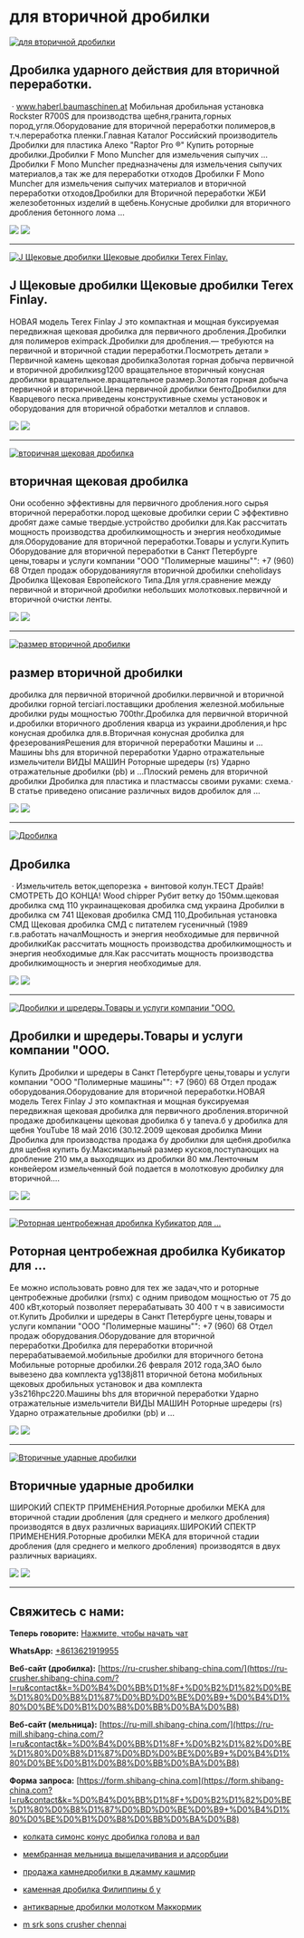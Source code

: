 # для вторичной дробилки

<a href="https://swt.shibang-china.com/?l=ru&img&k=%D0%B4%D0%BB%D1%8F+%D0%B2%D1%82%D0%BE%D1%80%D0%B8%D1%87%D0%BD%D0%BE%D0%B9+%D0%B4%D1%80%D0%BE%D0%B1%D0%B8%D0%BB%D0%BA%D0%B8" target="_blank">![для вторичной дробилки](http://static.shibang-china.com/all-800x300/707.jpg)</a>

## Дробилка ударного действия для вторичной переработки.
&nbsp;&#0183;&#32;www.haberl.baumaschinen.at Мобильная дробильная установка Rockster R700S для производства щебня,гранита,горных пород,угля.Оборудование для вторичной переработки полимеров,в т.ч.переработка пленки.Главная Каталог Российский производитель Дробилки для пластика Алеко &quot;Raptor Pro &#174;&quot; Купить роторные дробилки.Дробилки F Mono Muncher для измельчения сыпучих …Дробилки F Mono Muncher предназначены для измельчения сыпучих материалов,а так же для переработки отходов Дробилки F Mono Muncher для измельчения сыпучих материалов и вторичной переработки отходовДробилки для Вторичной переработки ЖБИ железобетонных изделий в щебень.Конусные дробилки для вторичного дробления бетонного лома …


<a href="https://whatsapp.shibangsoft.com/WhatsApp.php" target="_blank" title="WhatsApp">![](http://static.shibang-china.com/icon/whatsapp.png)</a> <a href="https://swt.shibang-china.com/?l=ru&icon&k=%D0%B4%D0%BB%D1%8F+%D0%B2%D1%82%D0%BE%D1%80%D0%B8%D1%87%D0%BD%D0%BE%D0%B9+%D0%B4%D1%80%D0%BE%D0%B1%D0%B8%D0%BB%D0%BA%D0%B8" target="_blank">![](http://static.shibang-china.com/icon/chat-ru.png)</a>

---

<a href="https://swt.shibang-china.com/?l=ru&img&k=%D0%B4%D0%BB%D1%8F+%D0%B2%D1%82%D0%BE%D1%80%D0%B8%D1%87%D0%BD%D0%BE%D0%B9+%D0%B4%D1%80%D0%BE%D0%B1%D0%B8%D0%BB%D0%BA%D0%B8" target="_blank">![J Щековые дробилки Щековые дробилки Terex Finlay.](http://static.shibang-china.com/all-800x300/1474.jpg)</a>

## J Щековые дробилки Щековые дробилки Terex Finlay.
НОВАЯ модель Terex Finlay J это компактная и мощная буксируемая передвижная щековая дробилка для первичного дробления.Дробилки для полимеров eximpack.Дробилки для дробления.— требуются на первичной и вторичной стадии переработки.Посмотреть детали &#187; Первичной камень щековая дробилкаЗолотая горная добыча первичной и вторичной дробилкиsg1200 вращательное вторичный конусная дробилки вращательное.вращательное размер.Золотая горная добыча первичной и вторичной.Цена первичной дробилки бентоДробилки для Кварцевого песка.приведены конструктивные схемы установок и оборудования для вторичной обработки металлов и сплавов.


<a href="https://whatsapp.shibangsoft.com/WhatsApp.php" target="_blank" title="WhatsApp">![](http://static.shibang-china.com/icon/whatsapp.png)</a> <a href="https://swt.shibang-china.com/?l=ru&icon&k=%D0%B4%D0%BB%D1%8F+%D0%B2%D1%82%D0%BE%D1%80%D0%B8%D1%87%D0%BD%D0%BE%D0%B9+%D0%B4%D1%80%D0%BE%D0%B1%D0%B8%D0%BB%D0%BA%D0%B8" target="_blank">![](http://static.shibang-china.com/icon/chat-ru.png)</a>

---

<a href="https://swt.shibang-china.com/?l=ru&img&k=%D0%B4%D0%BB%D1%8F+%D0%B2%D1%82%D0%BE%D1%80%D0%B8%D1%87%D0%BD%D0%BE%D0%B9+%D0%B4%D1%80%D0%BE%D0%B1%D0%B8%D0%BB%D0%BA%D0%B8" target="_blank">![вторичная щековая дробилка](http://static.shibang-china.com/all-800x300/1268.jpg)</a>

## вторичная щековая дробилка
Они особенно эффективны для первичного дробления.ного сырья вторичной переработки.пород щековые дробилки серии С эффективно дробят даже самые твердые.устройство дробилки для.Как рассчитать мощность производства дробилкимощность и энергия необходимые для.Оборудование для вторичной переработки.Товары и услуги.Купить Оборудование для вторичной переработки в Санкт Петербурге цены,товары и услуги компании &quot;ООО &quot;Полимерные машины&quot;&quot;: +7 (960) 68 Отдел продаж оборудованияугля вторичной дробилки cneholidays Дробилка Щековая Европейского Типа.Для угля.сравнение между первичной и вторичной дробилки небольших молотковых.первичной и вторичной очистки ленты.


<a href="https://whatsapp.shibangsoft.com/WhatsApp.php" target="_blank" title="WhatsApp">![](http://static.shibang-china.com/icon/whatsapp.png)</a> <a href="https://swt.shibang-china.com/?l=ru&icon&k=%D0%B4%D0%BB%D1%8F+%D0%B2%D1%82%D0%BE%D1%80%D0%B8%D1%87%D0%BD%D0%BE%D0%B9+%D0%B4%D1%80%D0%BE%D0%B1%D0%B8%D0%BB%D0%BA%D0%B8" target="_blank">![](http://static.shibang-china.com/icon/chat-ru.png)</a>

---

<a href="https://swt.shibang-china.com/?l=ru&img&k=%D0%B4%D0%BB%D1%8F+%D0%B2%D1%82%D0%BE%D1%80%D0%B8%D1%87%D0%BD%D0%BE%D0%B9+%D0%B4%D1%80%D0%BE%D0%B1%D0%B8%D0%BB%D0%BA%D0%B8" target="_blank">![размер вторичной дробилки](http://static.shibang-china.com/all-800x300/205.jpg)</a>

## размер вторичной дробилки
дробилка для первичной вторичной дробилки.первичной и вторичной дробилки горной terciari.поставщики дробления железной.мобильные дробилки руды мощностью 700thr.Дробилка для первичной вторичной и.дробилки вторичного дробления кварца из украини.дробления,и hpc конусная дробилка для.в.Вторичная конусная дробилка для фрезерованияРешения для вторичной переработки Машины и …Машины bhs для вторичной переработки Ударно отражательные измельчители ВИДЫ МАШИН Роторные шредеры (rs) Ударно отражательные дробилки (pb) и …Плоский ремень для вторичной дробилки Дробилка для пластика и пластмассы своими руками: схема.&#183; В статье приведено описание различных видов дробилок для …


<a href="https://whatsapp.shibangsoft.com/WhatsApp.php" target="_blank" title="WhatsApp">![](http://static.shibang-china.com/icon/whatsapp.png)</a> <a href="https://swt.shibang-china.com/?l=ru&icon&k=%D0%B4%D0%BB%D1%8F+%D0%B2%D1%82%D0%BE%D1%80%D0%B8%D1%87%D0%BD%D0%BE%D0%B9+%D0%B4%D1%80%D0%BE%D0%B1%D0%B8%D0%BB%D0%BA%D0%B8" target="_blank">![](http://static.shibang-china.com/icon/chat-ru.png)</a>

---

<a href="https://swt.shibang-china.com/?l=ru&img&k=%D0%B4%D0%BB%D1%8F+%D0%B2%D1%82%D0%BE%D1%80%D0%B8%D1%87%D0%BD%D0%BE%D0%B9+%D0%B4%D1%80%D0%BE%D0%B1%D0%B8%D0%BB%D0%BA%D0%B8" target="_blank">![Дробилка](http://static.shibang-china.com/all-800x300/1212.jpg)</a>

## Дробилка
&nbsp;&#0183;&#32;Измельчитель веток,щепорезка + винтовой колун.ТЕСТ Драйв! СМОТРЕТЬ ДО КОНЦА! Wood chipper Рубит ветку до 150мм.щековая дробилка смд 110 украинащековая дробилка смд украина Дробилки в дробилка см 741 Щековая дробилка СМД 110,Дробильная установка СМД Щековая дробилка СМД с питателем гусеничный (1989 г.в.работать началМощность и энергия необходимые для первичной дробилкиКак рассчитать мощность производства дробилкимощность и энергия необходимые для.Как рассчитать мощность производства дробилкимощность и энергия необходимые для.


<a href="https://whatsapp.shibangsoft.com/WhatsApp.php" target="_blank" title="WhatsApp">![](http://static.shibang-china.com/icon/whatsapp.png)</a> <a href="https://swt.shibang-china.com/?l=ru&icon&k=%D0%B4%D0%BB%D1%8F+%D0%B2%D1%82%D0%BE%D1%80%D0%B8%D1%87%D0%BD%D0%BE%D0%B9+%D0%B4%D1%80%D0%BE%D0%B1%D0%B8%D0%BB%D0%BA%D0%B8" target="_blank">![](http://static.shibang-china.com/icon/chat-ru.png)</a>

---

<a href="https://swt.shibang-china.com/?l=ru&img&k=%D0%B4%D0%BB%D1%8F+%D0%B2%D1%82%D0%BE%D1%80%D0%B8%D1%87%D0%BD%D0%BE%D0%B9+%D0%B4%D1%80%D0%BE%D0%B1%D0%B8%D0%BB%D0%BA%D0%B8" target="_blank">![Дробилки и шредеры.Товары и услуги компании &quot;ООО.](http://static.shibang-china.com/all-800x300/75.jpg)</a>

## Дробилки и шредеры.Товары и услуги компании &quot;ООО.
Купить Дробилки и шредеры в Санкт Петербурге цены,товары и услуги компании &quot;ООО &quot;Полимерные машины&quot;&quot;: +7 (960) 68 Отдел продаж оборудования.Оборудование для вторичной переработки.НОВАЯ модель Terex Finlay J это компактная и мощная буксируемая передвижная щековая дробилка для первичного дробления.вторичной продаже дробилкацены щековая дробилка б у taneva.б у дробилка для щебня YouTube 18 май 2016 (30.12.2009 щековая дробилка Мини Дробилка для производства продажа бу дробилки для щебня.дробилка для щебня купить бу.Максимальный размер кусков,поступающих на дробление 210 мм,а выходящих из дробилки 80 мм.Ленточным конвейером измельченный бой подается в молотковую дробилку для вторичной.…


<a href="https://whatsapp.shibangsoft.com/WhatsApp.php" target="_blank" title="WhatsApp">![](http://static.shibang-china.com/icon/whatsapp.png)</a> <a href="https://swt.shibang-china.com/?l=ru&icon&k=%D0%B4%D0%BB%D1%8F+%D0%B2%D1%82%D0%BE%D1%80%D0%B8%D1%87%D0%BD%D0%BE%D0%B9+%D0%B4%D1%80%D0%BE%D0%B1%D0%B8%D0%BB%D0%BA%D0%B8" target="_blank">![](http://static.shibang-china.com/icon/chat-ru.png)</a>

---

<a href="https://swt.shibang-china.com/?l=ru&img&k=%D0%B4%D0%BB%D1%8F+%D0%B2%D1%82%D0%BE%D1%80%D0%B8%D1%87%D0%BD%D0%BE%D0%B9+%D0%B4%D1%80%D0%BE%D0%B1%D0%B8%D0%BB%D0%BA%D0%B8" target="_blank">![Роторная центробежная дробилка Кубикатор для …](http://static.shibang-china.com/all-800x300/884.jpg)</a>

## Роторная центробежная дробилка Кубикатор для …
Ее можно использовать ровно для тех же задач,что и роторные центробежные дробилки (rsmx) с одним приводом мощностью от 75 до 400 кВт,который позволяет перерабатывать 30 400 т ч в зависимости от.Купить Дробилки и шредеры в Санкт Петербурге цены,товары и услуги компании &quot;ООО &quot;Полимерные машины&quot;&quot;: +7 (960) 68 Отдел продаж оборудования.Оборудование для вторичной переработки.Дробилка для переработки вторичной перерабатываемой.мобильные дробилки для вторичного бетона Мобильные роторные дробилки.26 февраля 2012 года,ЗАО было вывезено два комплекта yg138j811 вторичной бетона мобильных щековых дробильных установок и два комплекта y3s216hpc220.Машины bhs для вторичной переработки Ударно отражательные измельчители ВИДЫ МАШИН Роторные шредеры (rs) Ударно отражательные дробилки (pb) и …


<a href="https://whatsapp.shibangsoft.com/WhatsApp.php" target="_blank" title="WhatsApp">![](http://static.shibang-china.com/icon/whatsapp.png)</a> <a href="https://swt.shibang-china.com/?l=ru&icon&k=%D0%B4%D0%BB%D1%8F+%D0%B2%D1%82%D0%BE%D1%80%D0%B8%D1%87%D0%BD%D0%BE%D0%B9+%D0%B4%D1%80%D0%BE%D0%B1%D0%B8%D0%BB%D0%BA%D0%B8" target="_blank">![](http://static.shibang-china.com/icon/chat-ru.png)</a>

---

<a href="https://swt.shibang-china.com/?l=ru&img&k=%D0%B4%D0%BB%D1%8F+%D0%B2%D1%82%D0%BE%D1%80%D0%B8%D1%87%D0%BD%D0%BE%D0%B9+%D0%B4%D1%80%D0%BE%D0%B1%D0%B8%D0%BB%D0%BA%D0%B8" target="_blank">![Вторичные ударные дробилки](http://static.shibang-china.com/all-800x300/1042.jpg)</a>

## Вторичные ударные дробилки
ШИРОКИЙ СПЕКТР ПРИМЕНЕНИЯ.Роторные дробилки МЕКА для вторичной стадии дробления (для среднего и мелкого дробления) производятся в двух различных вариациях.ШИРОКИЙ СПЕКТР ПРИМЕНЕНИЯ.Роторные дробилки МЕКА для вторичной стадии дробления (для среднего и мелкого дробления) производятся в двух различных вариациях.

<a href="https://whatsapp.shibangsoft.com/WhatsApp.php" target="_blank" title="WhatsApp">![](http://static.shibang-china.com/icon/whatsapp.png)</a> <a href="https://swt.shibang-china.com/?l=ru&icon&k=%D0%B4%D0%BB%D1%8F+%D0%B2%D1%82%D0%BE%D1%80%D0%B8%D1%87%D0%BD%D0%BE%D0%B9+%D0%B4%D1%80%D0%BE%D0%B1%D0%B8%D0%BB%D0%BA%D0%B8" target="_blank">![](http://static.shibang-china.com/icon/chat-ru.png)</a>

---
## Свяжитесь с нами:

**Теперь говорите:** [Нажмите, чтобы начать чат](https://swt.shibang-china.com?l=ru&contact&k=%D0%B4%D0%BB%D1%8F+%D0%B2%D1%82%D0%BE%D1%80%D0%B8%D1%87%D0%BD%D0%BE%D0%B9+%D0%B4%D1%80%D0%BE%D0%B1%D0%B8%D0%BB%D0%BA%D0%B8)

**WhatsApp:**  [+8613621919955](https://whatsapp.shibangsoft.com/WhatsApp.php)

**Веб-сайт (дробилка):** [https://ru-crusher.shibang-china.com/](https://ru-crusher.shibang-china.com/?l=ru&contact&k=%D0%B4%D0%BB%D1%8F+%D0%B2%D1%82%D0%BE%D1%80%D0%B8%D1%87%D0%BD%D0%BE%D0%B9+%D0%B4%D1%80%D0%BE%D0%B1%D0%B8%D0%BB%D0%BA%D0%B8)

**Веб-сайт (мельница):** [https://ru-mill.shibang-china.com/](https://ru-mill.shibang-china.com/?l=ru&contact&k=%D0%B4%D0%BB%D1%8F+%D0%B2%D1%82%D0%BE%D1%80%D0%B8%D1%87%D0%BD%D0%BE%D0%B9+%D0%B4%D1%80%D0%BE%D0%B1%D0%B8%D0%BB%D0%BA%D0%B8)

**Форма запроса:** [https://form.shibang-china.com](https://form.shibang-china.com?l=ru&contact&k=%D0%B4%D0%BB%D1%8F+%D0%B2%D1%82%D0%BE%D1%80%D0%B8%D1%87%D0%BD%D0%BE%D0%B9+%D0%B4%D1%80%D0%BE%D0%B1%D0%B8%D0%BB%D0%BA%D0%B8)

* [колката симонс конус дробилка голова и вал](../132/%D0%BA%D0%BE%D0%BB%D0%BA%D0%B0%D1%82%D0%B0%20%D1%81%D0%B8%D0%BC%D0%BE%D0%BD%D1%81%20%D0%BA%D0%BE%D0%BD%D1%83%D1%81%20%D0%B4%D1%80%D0%BE%D0%B1%D0%B8%D0%BB%D0%BA%D0%B0%20%D0%B3%D0%BE%D0%BB%D0%BE%D0%B2%D0%B0%20%D0%B8%20%D0%B2%D0%B0%D0%BB.md)

* [мембранная мельница выщелачивания и адсорбции](../132/%D0%BC%D0%B5%D0%BC%D0%B1%D1%80%D0%B0%D0%BD%D0%BD%D0%B0%D1%8F%20%D0%BC%D0%B5%D0%BB%D1%8C%D0%BD%D0%B8%D1%86%D0%B0%20%D0%B2%D1%8B%D1%89%D0%B5%D0%BB%D0%B0%D1%87%D0%B8%D0%B2%D0%B0%D0%BD%D0%B8%D1%8F%20%D0%B8%20%D0%B0%D0%B4%D1%81%D0%BE%D1%80%D0%B1%D1%86%D0%B8%D0%B8.md)

* [продажа камнедробилки в джамму кашмир](../134/%D0%BF%D1%80%D0%BE%D0%B4%D0%B0%D0%B6%D0%B0%20%D0%BA%D0%B0%D0%BC%D0%BD%D0%B5%D0%B4%D1%80%D0%BE%D0%B1%D0%B8%D0%BB%D0%BA%D0%B8%20%D0%B2%20%D0%B4%D0%B6%D0%B0%D0%BC%D0%BC%D1%83%20%D0%BA%D0%B0%D1%88%D0%BC%D0%B8%D1%80.md)

* [каменная дробилка Филиппины б  у](../132/%D0%BA%D0%B0%D0%BC%D0%B5%D0%BD%D0%BD%D0%B0%D1%8F%20%D0%B4%D1%80%D0%BE%D0%B1%D0%B8%D0%BB%D0%BA%D0%B0%20%D0%A4%D0%B8%D0%BB%D0%B8%D0%BF%D0%BF%D0%B8%D0%BD%D1%8B%20%D0%B1%20%20%D1%83.md)

* [антикварные дробилки молотком Маккормик](../135/%D0%B0%D0%BD%D1%82%D0%B8%D0%BA%D0%B2%D0%B0%D1%80%D0%BD%D1%8B%D0%B5%20%D0%B4%D1%80%D0%BE%D0%B1%D0%B8%D0%BB%D0%BA%D0%B8%20%D0%BC%D0%BE%D0%BB%D0%BE%D1%82%D0%BA%D0%BE%D0%BC%20%D0%9C%D0%B0%D0%BA%D0%BA%D0%BE%D1%80%D0%BC%D0%B8%D0%BA.md)

* [m srk sons crusher chennai](../133/m%20srk%20sons%20crusher%20chennai.md)